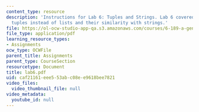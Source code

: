 ```yaml
---
content_type: resource
description: 'Instructions for Lab 6: Tuples and Strings. Lab 6 covered the use of
  tuples instead of lists and their similarity with strings.'
file: https://ol-ocw-studio-app-qa.s3.amazonaws.com/courses/6-189-a-gentle-introduction-to-programming-using-python-january-iap-2008/caf21161eee553abc08ee9618bee7821_lab6.pdf
file_type: application/pdf
learning_resource_types:
- Assignments
ocw_type: OCWFile
parent_title: Assignments
parent_type: CourseSection
resourcetype: Document
title: lab6.pdf
uid: caf21161-eee5-53ab-c08e-e9618bee7821
video_files:
  video_thumbnail_file: null
video_metadata:
  youtube_id: null
---
```

